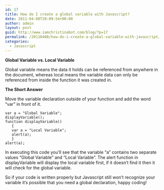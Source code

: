 ```yaml
---
id: 17
title: How do I create a global variable with Javascript?
date: 2011-04-08T20:09:54+00:00
author: admin
layout: post
guid: http://www.iamchristinabot.com/blog/?p=17
permalink: /20110408/how-do-i-create-a-global-variable-with-javascript/
categories:
  - Javascript
---
```

**Global Variable vs. Local Variable**
  
Global variable means the data it holds can be referenced from anywhere in the document, whereas local means the variable data can only be referenced from inside the function it was created in.

**The Short Answer**
  
Move the variable declaration outside of your function and add the word &#8220;var&#8221; in front of it.

    
    var a = "Global Variable";
    displayVariable();
    function displayVariable()
       {
       var a = "Local Variable";
       alert(a);
       }
    alert(a);
    
    

In executing this code you&#8217;ll see that the variable &#8220;a&#8221; contains two separate values &#8220;Global Variable&#8221; and &#8220;Local Variable&#8221;. The alert function in displayVariable will display the local variable first, if it doesn&#8217;t find it then it will check for the global variable.

So if your code is written properly but Javascript still won&#8217;t recognize your variable it&#8217;s possible that you need a global declaration, happy coding!